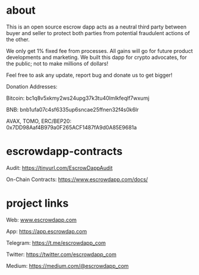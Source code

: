 # about

This is an open source escrow dapp acts as a neutral third party between buyer and seller to protect both parties from potential fraudulent actions of the other.

We only get 1% fixed fee from processes. All gains will go for future product developments and marketing. We built this dapp for crypto advocates, for the public; not to make millions of dollars!

Feel free to ask any update, report bug and donate us to get bigger!

Donation Addresses:

Bitcoin: bc1q8v5xkmy2ws24upg37k3tu40lmlkfeqlf7wxumj

BNB: bnb1ufa07c4sf6335up6sncae25ffnen32f4s0k6lr

AVAX, TOMO, ERC/BEP20: 0x7DD98Aaf4B979a0F265ACF1487fA9d0A85E9681a

# escrowdapp-contracts

Audit: https://tinyurl.com/EscrowDappAudit

On-Chain Contracts: https://www.escrowdapp.com/docs/

# project links

Web: www.escrowdapp.com

App: https://app.escrowdap.com

Telegram: https://t.me/escrowdapp_com

Twitter: https://twitter.com/escrowdapp_com

Medium: https://medium.com/@escrowdapp_com
